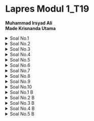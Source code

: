# Lapres Modul 1_T19

**Muhammad Irsyad Ali**  
**Made Krisnanda Utama**

<details>
  <summary> Soal No.1 </summary>
  
  ### Penjelasan Soal  
  Soal meminta kami untuk menampilkan web server yang digunakan pada testing.mekanis.me  
  ### Solusi  
  Kami menggunakan 
  ### Kendala  
  Tidak ada.
</details>  

<details>
  <summary> Soal No.2 </summary>
  
  ### Penjelasan Soal   
  Soal meminta kami untuk menemukan dan menyimpan file dengan nama  "Tim_Kunjungan_Kerja_BAKN_DPR_RI_ke_Sukabumi141436.jpg"
  ### Solusi 
  Pertama kami melakukan pencarian terhadap file itu sendiri dengan menggunakan HTTP export object, kemudian menggunakan 
  ```"Tim_Kunjungan_Kerja_BAKN_DPR_RI_ke_Sukabumi141436.jpg"``` sebagai filternya, disiini filter akan menampilkan semua file dengan protocol HTTP dengan nama seperti yang 
  telah disebutkan sebelumnya
  ![](image/soal%202(1).png)
  Setelah file sudah ditemukan kami melakukan export dan menyimpannya pada local storage, dengan cara men select file tersebut lalu save pada directory tertentu. Hasil dari 
  gambar yang telah disimpan sebagai berikut:  
  ![](image/Tim_Kunjungan_Kerja_BAKN_DPR_RI_ke_Sukabumi141436.jpg)
  ### Kendala  
  Tidak ada.
</details>

<details>
  <summary> Soal No.3 </summary>
  
  ### Penjelasan Soal  
  Soal meminta kami untuk mencari username dan password yang telah digunakan untuk login sebelumnya pada website "ppid.dpr.go.id"!
  ### Solusi  
  Kami menggunakan display filter ```http.request.method == POST``` disini semua packet yang berbebentuk POST akan di tampilkan, dimana untuk paket ini mendefinisika sesuatu 
  yang diinputkan kepada web browser, lalu yang kamu temukan adalah satu paket dengan method post seperti yang dapat dilihat dibawah ini 
  ![](image/foto%20redmi.png)
  Kemudian pada paket tersebut memiliki HTML form yang di encoded, dimana di dalamnya memiliki form username dan form password yang merupakan informasi yang telah digunakan 
  untuk melakukan login
  ![](image/redmi2.png)    
  ### Kendala  
  Tidak ada.  
</details>  

<details>
  <summary> Soal No.4 </summary>
  
  ### Penjelasan Soal  
  Soal meminta kami untuk menemukan paket dari web-web yang menggunakan basic authentication method.
  ### Solusi  
  Untuk mendapat kan semua paket dari web yang menggunaan basic authentication method, kami menggunakan display filter ```http.authbasic``` yang akan menampilkan semua paket 
  dengan basic authentication seperti yang dapat dilihat pada gambar berikut, kami mendapatkan 5 paket yang tercapture menggunakan basic authentication
  ![](image/redmi3.png)  
  ### Kendala
  Tidak ada.  
</details>  

<details>
  <summary> Soal No.5 </summary>
  
  ### Penjelasan Soal  
  Soal meminta kami untuk mengkuti perintah yang ada di ```aku.pengen.pw``` dengan Username dan password yang didapatkan dari file ```.pcapng```
  ### Solusi  
  Kami menggunakan 
  ### Kendala  
</details>  

<details>
  <summary> Soal No.6 </summary>
  
  ### Penjelasan Soal  
  Soal meminta kami untuk menyimpan dan membuka file pdf dengan nama 
  ```"OpenThis.pdf"``` yang di archive dalam ```Answer.zip``` dengan 
  password archive yang sebelumnya harus didapatkan terlebih dahulu 
  pada ```zipkey.txt```
  ### Solusi  
  Kami menggunakan 
  ### Kendala  
</details>   

<details>
  <summary> Soal No.7 </summary>
  
  ### Penjelasan Soal  
  Soal meminta kami untuk mencari dan menyimpan salah satu dari lima 
  ratus file zip yang berisi sebuah file pdf dengan nama 
  ```Yes.pdf```
  ### Solusi  
  Kami menggunakan 
  ### Kendala  
</details>    

<details>
  <summary> Soal No.8 </summary>
  
  ### Penjelasan Soal  
  Soal meminta kami untuk mencari objek apa saja yang didownload 
  (RETR) dari koneksi FTP dengan Microsoft FTP Service  
  ### Solusi  
  Kami menggunakan 
  ### Kendala  
</details>   

<details>
  <summary> Soal No.9 </summary>
  
  ### Penjelasan Soal  
  Soal meminta kami untuk mencari username dan password ketika login 
  FTP pada localhost
  ### Solusi  
  Kami menggunakan 
  ### Kendala  
</details>     

<details>
  <summary> Soal No.10 </summary>
  
  ### Penjelasan Soal  
  Soal meminta kami untuk mencari dan mendownload file .pdf di 
  wireshark dengan clue ```25 50 44 46```
  ### Solusi  
  Kami menggunakan 
  ### Kendala  
</details>   

<details>
  <summary> Soal No.1 B </summary>
  
  ### Penjelasan Soal  
  Soal meminta kami untuk menampilkan sehingga wireshark hanya mengambil paket yang mengandung port 21
  ### Solusi  
  Kami menggunakan capture filter ```port 21``` untuk mengambil semua paket yang mengandung port 21
  ![](image/redmi10.png)
  ### Kendala
  Tidak menemukan host yang mengandung port 21, sudah mencoba mencari apakah port 21 terblokir pada ip tertentu, namun tetap tidak bisa
  ![](image/probs3.png)
</details>  

<details>
  <summary> Soal No.2 B </summary>
  
  ### Penjelasan Soal  
  Soal meminta kami untuk menampilkan sehingga wireshark hanya mengambil paket yang berasal dari port 80
  ### Solusi  
  Kami melakukan capture filter ke host if.its.ac.id dengan capture filter ```host 103.93.190.11``` dimana 103.93.190.11 merupakan ip if.its.ac.id yang didapat dengan melakukan 
  ping pada cmd
  ![](image/redmi7.png)
  lalu setelah melakukan capture kepada ip tersebut, kami menggunakan display capture ```tcp.srcport == 80 ``` yang berfungsi untuk memfilter semua paket yang berasal dari port 
  80
  ![](image/redmi9.png)
  ### Kendala  
  Tidak ada.  
</details>  

<details>
  <summary> Soal No.3 B </summary>
  
  ### Penjelasan Soal  
  Soal meminta kami untuk menampilkan sehingga wireshark hanya menampilkan paket yang menuju port 443
  ### Solusi  
  Kami melakukan capture ke host niagaholster lagi dengan capture filter```host 104.18.114.100``` dimana 103.18.114.100 merupakan ip dari niaga hoster itu sendiri, yang 
  didapatkan menggunakan ping dari cmd.
  ![](image/redmi4.png)    
  Kemudian menggunakan display capture ```tcp.dstport == 443``` dimana ```tcp.dstport``` akan menampilkan semua paket yang menuju port tertentu, pada case ini kami diminta 
  untuk mencari semua paket dengan tujuan port 443  
  ![](image/probs1.png)
  ### Kendala  
  terdapat paket yang menuju port 443 seperti yang dapat dilihat di gambar, namun setelah dilakukan display capture, paket tersebut tidak terfilter
  ![](image/probs2.png)
</details>  

<details>
  <summary> Soal No.4 B </summary>
  
  ### Penjelasan Soal  
  Soal meminta kami untuk menampilkan sehingga wireshark hanya mengambil paket yang berasal dari ip sendiri.
  ### Solusi  
  Kami melakukan capture ke host niagaholster lagi dengan capture filter```host 104.18.114.100``` dimana 103.18.114.100 merupakan ip dari niaga hoster itu sendiri, yang 
  didapatkan menggunakan ping dari cmd.
  ![](image/redmi4.png)
  Kemudian menggunakan display filter dengan expression ```ip.src == 192.168.43.233``` dimana ```ip.src``` berfungsi untuk mencari semua package yang berasal dari 
  ip sendiri, pada case ini kami menenumukan 120 paket dalam refresh page pertama 
  ![](image/redmi%205.png)
 
  ### Kendala  
</details>  

<details>
  <summary> Soal No.5 B </summary>
  
  ### Penjelasan Soal  
  Soal meminta kami untuk menampilkan sehingga wireshark hanya mengambil paket yang tujuannya ke monta.if.its.ac.id
  ### Solusi  
  Kami menggunakan 
  ### Kendala  
</details>   




